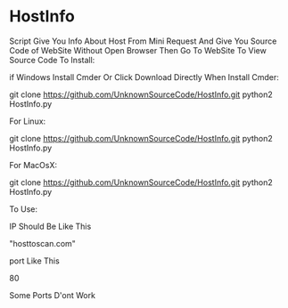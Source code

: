 # HostInfo
Script Give You Info About Host From Mini Request
And Give You Source Code of WebSite Without Open Browser Then Go To WebSite To View Source Code
To Install:


if Windows Install Cmder Or Click Download Directly 
When Install Cmder:

git clone https://github.com/UnknownSourceCode/HostInfo.git
python2 HostInfo.py

For Linux:

git clone https://github.com/UnknownSourceCode/HostInfo.git
python2 HostInfo.py

For MacOsX:

git clone https://github.com/UnknownSourceCode/HostInfo.git
python2 HostInfo.py

To Use:


IP Should Be Like This 

"hosttoscan.com"



port Like This

80 

Some Ports D'ont Work
